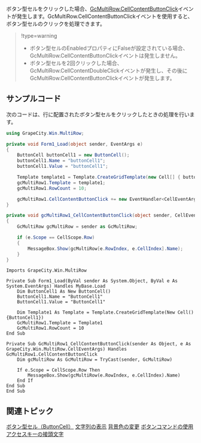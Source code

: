 ボタン型セルをクリックした場合、[GcMultiRow.CellContentButtonClick](gcdocsite__documentlink?toc-item-id=1ccf0c75-e7bd-4b36-9c9c-5652de3c1734)イベントが発生します。GcMultiRow.CellContentButtonClickイベントを使用すると、ボタン型セルのクリックを処理できます。

> !type=warning
>
> * ボタン型セルのEnabledプロパティにFalseが設定されている場合、GcMultiRow.CellContentButtonClickイベントは発生しません。
> * ボタン型セルを2回クリックした場合、GcMultiRow.CellContentDoubleClickイベントが発生し、その後にGcMultiRow.CellContentButtonClickイベントが発生します。

## サンプルコード

次のコードは、行に配置されたボタン型セルをクリックしたときの処理を行います。
```csharp
using GrapeCity.Win.MultiRow;

private void Form1_Load(object sender, EventArgs e)
{
    ButtonCell buttonCell1 = new ButtonCell();
    buttonCell1.Name = "buttonCell1";
    buttonCell1.Value = "buttonCell1";

    Template template1 = Template.CreateGridTemplate(new Cell[] { buttonCell1 });
    gcMultiRow1.Template = template1;
    gcMultiRow1.RowCount = 10;

    gcMultiRow1.CellContentButtonClick += new EventHandler<CellEventArgs>(gcMultiRow1_CellContentButtonClick);
}

private void gcMultiRow1_CellContentButtonClick(object sender, CellEventArgs e)
{
    GcMultiRow gcMultiRow = sender as GcMultiRow;

    if (e.Scope == CellScope.Row)
    {
        MessageBox.Show(gcMultiRow[e.RowIndex, e.CellIndex].Name);
    }
}
```

```vbnet
Imports GrapeCity.Win.MultiRow

Private Sub Form1_Load(ByVal sender As System.Object, ByVal e As System.EventArgs) Handles MyBase.Load
    Dim ButtonCell1 As New ButtonCell()
    ButtonCell1.Name = "ButtonCell1"
    ButtonCell1.Value = "ButtonCell1"

    Dim Template1 As Template = Template.CreateGridTemplate(New Cell() {ButtonCell1})
    GcMultiRow1.Template = Template1
    GcMultiRow1.RowCount = 10
End Sub

Private Sub GcMultiRow1_CellContentButtonClick(sender As Object, e As GrapeCity.Win.MultiRow.CellEventArgs) Handles GcMultiRow1.CellContentButtonClick
    Dim gcMultiRow As GcMultiRow = TryCast(sender, GcMultiRow)

    If e.Scope = CellScope.Row Then
        MessageBox.Show(gcMultiRow(e.RowIndex, e.CellIndex).Name)
    End If
End Sub
End Sub
```

## 関連トピック

[ボタン型セル（ButtonCell）](gcdocsite__documentlink?toc-item-id=c4eb72ee-4c49-4000-9fdd-41ccb9a6a780)
[文字列の表示](gcdocsite__documentlink?toc-item-id=ac50876a-c423-4d0c-97ff-c6ced07fb482)
[背景色の変更](gcdocsite__documentlink?toc-item-id=773a4c73-f292-4d3f-949f-dffeadce3696)
[ボタンコマンドの使用](gcdocsite__documentlink?toc-item-id=6717d4f4-793a-47e0-beb9-c756f514409d)
[アクセスキーの接頭文字](gcdocsite__documentlink?toc-item-id=eb212579-0767-478b-abae-d31872f688c7)